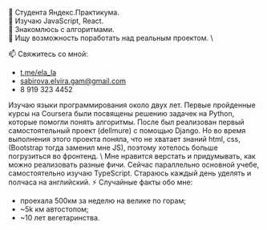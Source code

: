 🔭 Студента Яндекс.Практикума. \
🌱 Изучаю JavaScript, React. \
🙈 Знакомлюсь с алгоритмами. \
👯 Ищу возможность поработать над реальным проектом. \

📫 Свяжитесь со мной:
- [t.me/ela_la](https://telegram.me/ela_la)
- sabirova.elvira.gam@gmail.com
- 8 919 323 4452

Изучаю языки программирования около двух лет. Первые пройденные курсы на Coursera были посвящены решению задачек на Python, которые помогли понять алгоритмы. После был реализован первый самостоятельный проект (dellmure) с помощью Django. Но во время выполнения этого проекта поняла, что не хватает знаний html, css, (Bootstrap тогда заменил мне JS), поэтому хотелось больше погрузиться во фронтенд. \ 
Мне нравится верстать и придумывать, как можно реализовать разные фичи. Сейчас параллельно основной учебе, самостоятельно изучаю TypeScript. Стараюсь каждый день уделять и полчаса на английский.
⚡ Случайные факты обо мне:
+ проехала 500км за неделю на велике по горам;
+ ~5k км автостопом;
+ ~10 лет вегетаринства.
